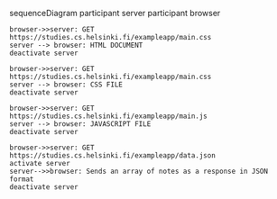 sequenceDiagram
    participant server
    participant browser

    browser->>server: GET https://studies.cs.helsinki.fi/exampleapp/main.css
    server --> browser: HTML DOCUMENT
    deactivate server    

    browser->>server: GET https://studies.cs.helsinki.fi/exampleapp/main.css
    server --> browser: CSS FILE
    deactivate server  

    browser->>server: GET https://studies.cs.helsinki.fi/exampleapp/main.js
    server --> browser: JAVASCRIPT FILE
    deactivate server  

    browser->>server: GET https://studies.cs.helsinki.fi/exampleapp/data.json
    activate server
    server-->>browser: Sends an array of notes as a response in JSON format
    deactivate server